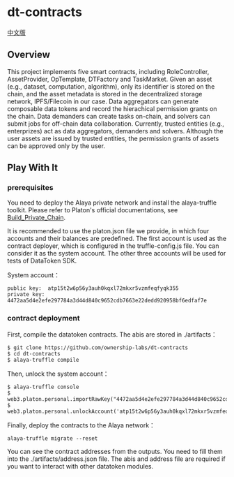 # dt-contracts

[中文版](./README_CN.md)

## Overview

This project implements five smart contracts, including RoleController, AssetProvider, OpTemplate, DTFactory and TaskMarket. Given an asset (e.g., dataset, computation, algorithm), only its identifier is stored on the chain, and the asset metadata is stored in the decentralized storage network, IPFS/Filecoin in our case. Data aggregators can generate composable data tokens and record the hierachical permission grants on the chain. Data demanders can create tasks on-chain, and solvers can submit jobs for off-chain data collaboration. Currently, trusted entities (e.g., enterprizes) act as data aggregators, demanders and solvers. Although the user assets are issued by trusted entities, the permission grants of assets can be approved only by the user.

## Play With It

### prerequisites

You need to deploy the Alaya private network and install the alaya-truffle toolkit. Please refer to Platon's official documentations, see [Build_Private_Chain](https://devdocs.platon.network/docs/zh-CN/Build_Private_Chain/). 

It is recommended to use the platon.json file we provide, in which four accounts and their balances are predefined. The first account is used as the contract deployer, which is configured in the truffle-config.js file. You can consider it as the system account. The other three accounts will be used for tests of DataToken SDK. 

System account：
```
public key:  atp15t2w6p56y3auh0kqxl72mkxr5vzmfeqfyqk355
private key: 4472aa5d4e2efe297784a3d44d840c9652cdb7663e22dedd920958bf6edfaf7e
```

### contract deployment

First, compile the datatoken contracts. The abis are stored in ./artifacts：
```
$ git clone https://github.com/ownership-labs/dt-contracts
$ cd dt-contracts
$ alaya-truffle compile
```

Then, unlock the system account：
```
$ alaya-truffle console
$ web3.platon.personal.importRawKey("4472aa5d4e2efe297784a3d44d840c9652cdb7663e22dedd920958bf6edfaf7e","123");
$ web3.platon.personal.unlockAccount('atp15t2w6p56y3auh0kqxl72mkxr5vzmfeqfyqk355','123',999999);
```

Finally, deploy the contracts to the Alaya network：
```
alaya-truffle migrate --reset
```

You can see the contract addresses from the outputs. You need to fill them into the ./artifacts/address.json file. The abis and address file are required if you want to interact with other datatoken modules.